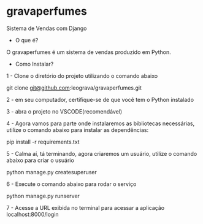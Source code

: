 # gravaperfumes
Sistema de Vendas com Django

- O que é?

O gravaperfumes é um sistema de vendas produzido em Python.

- Como Instalar?

1 - Clone o diretório do projeto utilizando o comando abaixo

git clone git@github.com:leograva/gravaperfumes.git

2 - em seu computador, certifique-se de que você tem o Python instalado

3 - abra o projeto no VSCODE(recomendável)

4 - Agora vamos para parte onde instalaremos as bibliotecas necessárias, utilize o comando abaixo para instalar as dependências:

pip install -r requirements.txt

5 - Calma aí, tá terminando, agora criaremos um usuário, utilize o comando abaixo para criar o usuário

python manage.py createsuperuser

6 - Execute o comando abaixo para rodar o serviço 

python manage.py runserver

7 - Acesse a URL exibida no terminal para acessar a aplicação localhost:8000/login